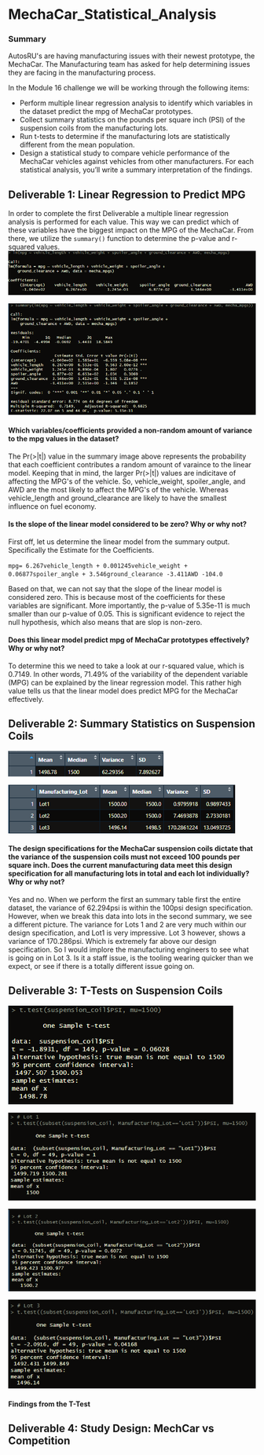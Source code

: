 # MechaCar_Statistical_Analysis
### Summary
AutosRU's are having manufacturing issues with their newest prototype, the MechaCar. The Manufacturing team has asked for help determining issues they are facing in the manufacturing process. 

In the Module 16 challenge we will be working through the following items:
* Perform multiple linear regression analysis to identify which variables in the dataset predict the mpg of MechaCar prototypes.
* Collect summary statistics on the pounds per square inch (PSI) of the suspension coils from the manufacturing lots.
* Run t-tests to determine if the manufacturing lots are statistically different from the mean population.
* Design a statistical study to compare vehicle performance of the MechaCar vehicles against vehicles from other manufacturers. For each statistical analysis, you’ll write a summary interpretation of the findings.

## Deliverable 1: Linear Regression to Predict MPG
In order to complete the first Deliverable a multiple linear regression analysis is performed for each value. This way we can predict which of these variables have the biggest impact on the MPG of the MechaCar. From there, we utilize the <code>summary()</code> function to determine the p-value and r-squared values.
![Hopefully an image](https://github.com/jkehm/MechaCar_Statistical_Analysis/blob/main/images/linear%20regression%20deliv%201.png)

![Hopefully another image](https://github.com/jkehm/MechaCar_Statistical_Analysis/blob/main/images/summary%20deliv%201.png)

#### Which variables/coefficients provided a non-random amount of variance to the mpg values in the dataset?
The Pr(>|t|) value in the summary image above represents the probability that each coefficient contributes a random amount of varaince to the linear model. Keeping that in mind, the larger Pr(>|t|) values are indicitave of affecting the MPG's of the vehicle. So, vehicle_weight, spoiler_angle, and AWD are the most likely to affect the MPG's of the vehicle. Whereas vehicle_length and ground_clearance are likely to have the smallest influence on fuel economy.
####  Is the slope of the linear model considered to be zero? Why or why not?
First off, let us determine the linear model from the summary output. Specifically the Estimate for the Coefficients.

<code>mpg= 6.267vehicle_length + 0.001245vehicle_weight + 0.06877spoiler_angle + 3.546ground_clearance -3.411AWD -104.0 </code>

Based on that, we can not say that the slope of the linear model is considered zero. This is because most of the coefficients for these variables are significant. More importantly, the p-value of 5.35e-11 is much smaller than our p-value of 0.05. This is significant evidence to reject the null hypothesis, which also means that are slop is non-zero. 
####  Does this linear model predict mpg of MechaCar prototypes effectively? Why or why not?
To determine this we need to take a look at our r-squared value, which is 0.7149. In other words, 71.49% of the variability of the dependent variable (MPG) can be explained by the linear regression model. This rather high value tells us that the linear model does predict MPG for the MechaCar effectively.

## Deliverable 2: Summary Statistics on Suspension Coils
![Hopefully another other image](https://github.com/jkehm/MechaCar_Statistical_Analysis/blob/main/images/total_summary_deliv_2.png)

![Hopefully another other other image](https://github.com/jkehm/MechaCar_Statistical_Analysis/blob/main/images/lot_summary_deliv_2.png)

#### The design specifications for the MechaCar suspension coils dictate that the variance of the suspension coils must not exceed 100 pounds per square inch. Does the current manufacturing data meet this design specification for all manufacturing lots in total and each lot individually? Why or why not?
Yes and no. When we perform the first an summary table first the entire dataset, the variance of 62.294psi is within the 100psi design specification. However, when we break this data into lots in the second summary, we see a different picture. The variance for Lots 1 and 2 are very much within our design specification, and Lot1 is very impressive. Lot 3 however, shows a variance of 170.286psi. Which is extremely far above our design specification. So I would implore the manufacturing engineers to see what is going on in Lot 3. Is it a staff issue, is the tooling wearing quicker than we expect, or see if there is a totally different issue going on. 

## Deliverable 3: T-Tests on Suspension Coils
![Hopefully another other other other image](https://github.com/jkehm/MechaCar_Statistical_Analysis/blob/main/images/one_sample_t-test_deliv_3.png)

![Hopefully another other other other other image](https://github.com/jkehm/MechaCar_Statistical_Analysis/blob/main/images/lot_1_t-test_deliv_3.png)

![Hopefully another other other other other other image](https://github.com/jkehm/MechaCar_Statistical_Analysis/blob/main/images/lot_2_t-test_deliv_3.png)

![Hopefully another other other other other other other image](https://github.com/jkehm/MechaCar_Statistical_Analysis/blob/main/images/lot_3_t-test_deliv_3.png)

#### Findings from the T-Test

## Deliverable 4: Study Design: MechCar vs Competition
